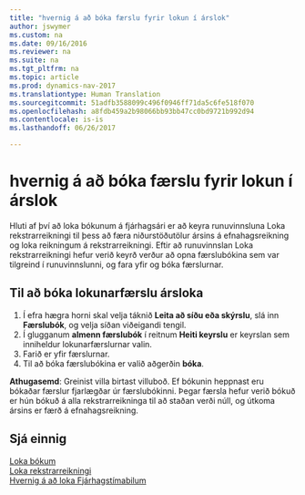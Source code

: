 ```yaml
---
title: "hvernig á að bóka færslu fyrir lokun í árslok"
author: jswymer
ms.custom: na
ms.date: 09/16/2016
ms.reviewer: na
ms.suite: na
ms.tgt_pltfrm: na
ms.topic: article
ms.prod: dynamics-nav-2017
ms.translationtype: Human Translation
ms.sourcegitcommit: 51adfb3588099c496f0946ff71da5c6fe518f070
ms.openlocfilehash: a8fdb459a2b98066bb93bb47cc0bd9721b992d94
ms.contentlocale: is-is
ms.lasthandoff: 06/26/2017

---
```

# <a name="how-to-post-year-end-closing-entry"></a>hvernig á að bóka færslu fyrir lokun í árslok
Hluti af því að loka bókunum á fjárhagsári er að keyra runuvinnsluna Loka rekstrarreikningi til þess að færa niðurstöðutölur ársins á efnahagsreikning og loka reikningum á rekstrarreikningi. Eftir að runuvinnslan Loka rekstrarreikningi hefur verið keyrð verður að opna færslubókina sem var tilgreind í runuvinnslunni, og fara yfir og bóka færslurnar.

## <a name="to-post-the-year-end-closing-entry"></a>Til að bóka lokunarfærslu ársloka
1. Í efra hægra horni skal velja táknið **Leita að síðu eða skýrslu**, slá inn **Færslubók**, og velja síðan viðeigandi tengil.
2. Í glugganum **almenn færslubók** í reitnum **Heiti keyrslu** er keyrslan sem inniheldur lokunarfærslurnar valin.
3. Farið er yfir færslurnar.
4. Til að bóka færslubókina er valið aðgerðin **bóka**.

**Athugasemd**: Greinist villa birtast villuboð. Ef bókunin heppnast eru bókaðar færslur fjarlægðar úr færslubókinni. Þegar færsla hefur verið bókuð er hún bókuð á alla rekstrarreikninga til að staðan verði núll, og útkoma ársins er færð á efnahagsreikning.

## <a name="see-also"></a>Sjá einnig
[Loka bókum](year-close-books.md)  
[Loka rekstrarreikningi](year-close-income-statement.md)  
[Hvernig á að loka Fjárhagstímabilum](year-close-account-periods.md)  
